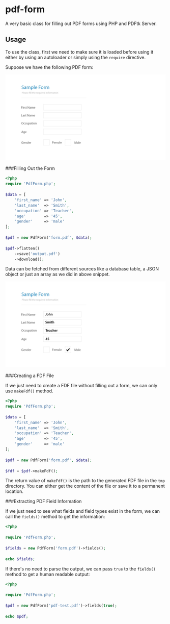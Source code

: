 # pdf-form

A very basic class for filling out PDF forms using PHP and PDFtk Server.


## Usage


To use the class, first we need to make sure it is loaded before using it either by using an autoloader or simply using the `require` directive.

Suppose we have the following PDF form:

![raw-form](screenshots/raw_form.jpg)

###Filling Out the Form

```php
<?php
require 'PdfForm.php';

$data = [
    'first_name' => 'John',
    'last_name'  => 'Smith',
    'occupation' => 'Teacher',
    'age'        => '45',
    'gender'     => 'male'
];

$pdf = new PdfForm('form.pdf', $data);

$pdf->flatten()
    ->save('output.pdf')
    ->download();
```

Data can be fetched from different sources like a database table, a JSON object or just an array as we did in above snippet.

![raw-form](screenshots/filled_form.jpg)


###Creating a FDF File

If we just need to create a FDF file without filling out a form, we can only use `makeFdf()` method.

```php
<?php
require 'PdfForm.php';

$data = [
    'first_name' => 'John',
    'last_name'  => 'Smith',
    'occupation' => 'Teacher',
    'age'        => '45',
    'gender'     => 'male'
];

$pdf = new PdfForm('form.pdf', $data);

$fdf = $pdf->makeFdf();
```
The return value of `makeFdf()` is the path to the generated FDF file in the `tmp` directory. You can either get the content of the file or save it to a permanent location.

###Extracting PDF Field Information

If we just need to see what fields and field types exist in the form,  we can call the `fields()` method to get the information:

```php
<?php

require 'PdfForm.php';

$fields = new PdfForm('form.pdf')->fields();

echo $fields;

```

If there's no need to parse the output, we can pass `true` to the `fields()` method to get a human readable output:

```php
<?php

require 'PdfForm.php';

$pdf = new PdfForm('pdf-test.pdf')->fields(true);

echo $pdf;

```